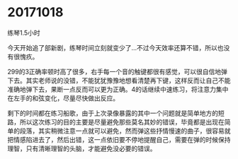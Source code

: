 # 20171018

练琴1.5小时

今天开始追了部新剧，练琴时间立刻就变少了...不过今天效率还算不错，所以也没有很愧疚。

299的3正确率顿时高了很多，右手每一个音的触键都很有感觉，可以很自信地弹下去。其实老师说的没错，不能犹犹豫豫地想看清楚再下键，这样反而让自己不能准确地弹下去，果断一点反而可以更为正确。4的话继续中速练习，将注意力集中在左手的和弦变化，尽量尽快做出反应。

剩下的时间都在练习船歌，由于上次录像暴露的其中一个问题就是简单地方的短路，所以这次练习的目的主要是尽量避免那些莫名其妙的错误，毕竟都是出现在简单的段落，其实稍微注意一点就可以避免，然而弹这些抒情慢速的曲子，很容易就把情感陷进去了，然后出错，这一点依旧要不停地提醒自己，需要在弹的时候保持理智，只有清晰理智的头脑，才能避免没必要的错误。
